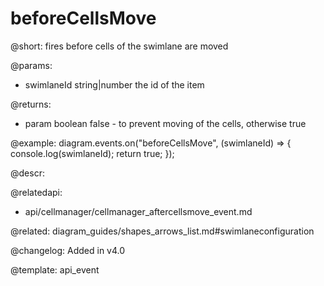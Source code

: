 beforeCellsMove
===============

@short: fires before cells of the swimlane are moved

@params:
- swimlaneId    string|number	the id of the item

@returns:
- param     boolean     false - to prevent moving of the cells, otherwise true

@example:
diagram.events.on("beforeCellsMove", (swimlaneId) => {
    console.log(swimlaneId);
    return true;
});

@descr:

@relatedapi:
- api/cellmanager/cellmanager_aftercellsmove_event.md

@related: diagram_guides/shapes_arrows_list.md#swimlaneconfiguration

@changelog:
Added in v4.0

@template: api_event
